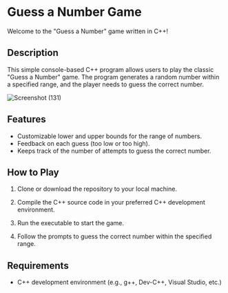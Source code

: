 # Guess a Number Game

Welcome to the "Guess a Number" game written in C++!

## Description

This simple console-based C++ program allows users to play the classic "Guess a Number" game. The program generates a random number within a specified range, and the player needs to guess the correct number.

![Screenshot (131)](https://github.com/payalsahu1303/SYSTEM-TRON/assets/141853271/d9d7a960-1228-4b12-a777-7b01b5889781)

## Features

- Customizable lower and upper bounds for the range of numbers.
- Feedback on each guess (too low or too high).
- Keeps track of the number of attempts to guess the correct number.

## How to Play

1. Clone or download the repository to your local machine.

2. Compile the C++ source code in your preferred C++ development environment.

3. Run the executable to start the game.

4. Follow the prompts to guess the correct number within the specified range.

## Requirements

- C++ development environment (e.g., g++, Dev-C++, Visual Studio, etc.)
